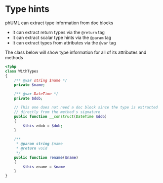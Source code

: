 # Type hints

phUML can extract type information from doc blocks

* It can extract return types via the `@return` tag
* It can extract scalar type hints via the `@param` tag
* It can extract types from attributes via the `@var` tag

The class below will show type information for all of its attributes and methods

```php
<?php
class WithTypes
{
    /** @var string $name */
    private $name;

    /** @var DateTime */
    private $dob;

    // This one does not need a doc block since the type is extracted
    // directly from the method's signature
    public function __construct(DateTime $dob)
    {
        $this->dob = $dob;
    }

    /**
     * @param string $name
     * @return void
     */
    public function rename($name)
    {
        $this->name = $name
    }
}
```
